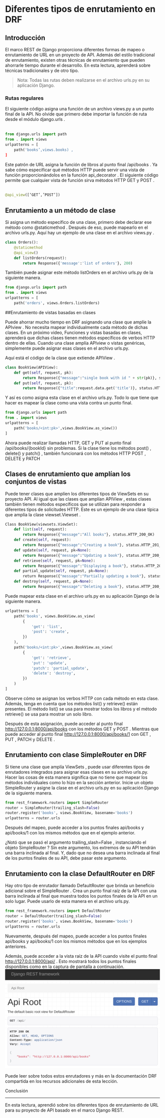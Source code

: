 # Diferentes tipos de enrutamiento en DRF

## Introducción

El marco REST de Django proporciona diferentes formas de mapeo o enrutamiento de URL en un proyecto de API. Además del estilo tradicional de enrutamiento, existen otras técnicas de enrutamiento que pueden ahorrarle tiempo durante el desarrollo. En esta lectura, aprenderá sobre técnicas tradicionales y de otro tipo.

>Nota: Todas las rutas deben realizarse en el archivo urls.py en su aplicación Django.

### Rutas regulares
El siguiente código asigna una función de un archivo views.py a un punto final de la API. No olvide que primero debe importar la función de ruta desde el módulo django.urls .

```python 

from django.urls import path
from . import views
urlpatterns = [
	path('books’,views.books) ,
]
```

Este patrón de URL asigna la función de libros al punto final /api/books . Ya sabe cómo especificar qué métodos HTTP puede servir una vista de función proporcionándolos en la función api_decorator . El siguiente código permite que cualquier vista de función sirva métodos HTTP GET y POST .



```python 

@api_view([‘GET’,’POST’])
```

## Enrutamiento a un método de clase

Si asigna un método específico de una clase, primero debe declarar ese método como @staticmethod . Después de eso, puede mapearlo en el archivo urls.py. Aquí hay un ejemplo de una clase en el archivo views.py .

```python
class Orders():
	@staticmethod
	@api_view()
	def listOrders(request):
    	return Response({'message':'list of orders'}, 200)
```

También puede asignar este método listOrders  en el  archivo urls.py  de la siguiente manera.  


```python
from django.urls import path
from . import views
urlpatterns = [
	path('orders', views.Orders.listOrders)
```


##Enrutamiento de vistas basadas en clases

Puede ahorrar mucho tiempo en DRF asignando una clase que amplíe la APIview . No necesita mapear individualmente cada método de dichas clases. En un próximo video, Funciones y vistas basadas en clases, aprenderá que dichas clases tienen métodos específicos de verbos HTTP dentro de ellas. Cuando una clase amplía APIview o vistas genéricas, simplemente puede asignar esas clases en el archivo urls.py.

Aquí está el código de la clase que extiende APIView .

```python
class BookView(APIView):
	def get(self, request, pk):
    	return Response({"message":"single book with id " + str(pk)}, status.HTTP_200_OK)
	def put(self, request, pk):
    	return Response({"title":request.data.get('title')}, status.HTTP_200_OK)
```

Y así es como asigna esta clase en el   archivo urls.py. Todo lo que tiene que hacer es mapear la clase como una vista contra un punto final.  

```python
from django.urls import path
from . import views
urlpatterns = [
    path('books/<int:pk>',views.BookView.as_view())
]
```

Ahora puede realizar llamadas HTTP, GET y PUT al punto final /api/books/{bookId} sin problemas. Si la clase tiene los métodos post() , delete() y patch() , también funcionará con los métodos HTTP POST , DELETE y PATCH 


## Clases de enrutamiento que amplían los conjuntos de vistas

Puede tener clases que amplíen los diferentes tipos de ViewSets en su proyecto API. Al igual que las clases que amplían APIView , estas clases también tienen métodos específicos que se utilizan para responder a diferentes tipos de solicitudes HTTP. Este es un ejemplo de una clase típica que amplía la clase viewset.Viewset .

```python
Class BookView(viewsets.ViewSet):
	def list(self, request):
    	return Response({"message":"All books"}, status.HTTP_200_OK)
	def create(self, request):
    	return Response({"message":"Creating a book"}, status.HTTP_201_CREATED)
	def update(self, request, pk=None):
    	return Response({"message":"Updating a book"}, status.HTTP_200_OK)
	def retrieve(self, request, pk=None):
    	return Response({"message":"Displaying a book"}, status.HTTP_200_OK)
	def partial_update(self, request, pk=None):
        return Response({"message":"Partially updating a book"}, status.HTTP_200_OK)
	def destroy(self, request, pk=None):
    	return Response({"message":"Deleting a book"}, status.HTTP_200_OK)
```


Puede mapear esta clase en el archivo urls.py en su aplicación Django de la siguiente manera.

```python
urlpatterns = [
	path('books', views.BookView.as_view(
    	{
        	'get': 'list',
        	'post': 'create',
    	})
	),
    path('books/<int:pk>',views.BookView.as_view(
    	{
        	'get': 'retrieve',
        	'put': 'update',
        	'patch': 'partial_update',
        	'delete': 'destroy',
    	})
	)
]
```


Observe cómo se asignan los verbos HTTP con cada método en esta clase. Además, tenga en cuenta que los métodos list() y retrieve() están presentes. El método list() se usa para mostrar todos los libros y el método retrieve() se usa para mostrar un solo libro.

Después de esta asignación, puede acceder al   punto final http://127.0.0.1:8000/api/books   con los métodos GET y POST . Mientras que puede acceder al punto final http://127.0.0.1:8000/api/books/1   con GET , PUT , PATCH y DELETE .


## Enrutamiento con clase SimpleRouter en DRF

Si tiene una clase que amplía ViewSets , puede usar diferentes tipos de enrutadores integrados para asignar esas clases en su archivo urls.py. Hacer las cosas de esta manera significa que no tiene que mapear los métodos individuales como lo hizo en la sección anterior. Inicie un objeto SimpleRouter y asigne la clase en el archivo urls.py en su aplicación Django de la siguiente manera.

```python
from rest_framework.routers import SimpleRouter
router = SimpleRouter(trailing_slash=False)
router.register('books', views.BookView, basename='books')
urlpatterns = router.urls
```

Después del mapeo, puede acceder a los puntos finales api/books y api/books/1 con los mismos métodos que en el ejemplo anterior.      

¿Notó que se pasó el argumento trailing_slash=False , instanciando el objeto SimpleRouter ? Sin este argumento, los extremos de su API tendrán una barra inclinada al final. Y, dado que no desea una barra inclinada al final de los puntos finales de su API, debe pasar este argumento.


## Enrutamiento con la clase DefaultRouter en DRF

Hay otro tipo de enrutador llamado DefaultRouter que brinda un beneficio adicional sobre el SimpleRouter . Crea un punto final raíz de la API con una barra inclinada al final que muestra todos los puntos finales de la API en un solo lugar. Puede usarlo de esta manera en el archivo urls.py.

```python
from rest_framework.routers import DefaultRouter
router = DefaultRouter(trailing_slash=False)
router.register('books', views.BookView, basename='books')
urlpatterns = router.urls
```


Nuevamente, después del mapeo, puede acceder a los puntos finales api/books y api/books/1 con los mismos métodos que en los ejemplos anteriores.

Además, puede acceder a la vista raíz de la API cuando visite el punto final http://127.0.0.1:8000/api/ . Esto mostrará todos los puntos finales disponibles como en la captura de pantalla a continuación.
![Alt text](image.png)

Puede leer sobre todos estos enrutadores y más en la documentación DRF compartida en los recursos adicionales de esta lección.

Conclusión
- - - - 

En esta lectura, aprendió sobre los diferentes tipos de enrutamiento de URL para su proyecto de API basado en el marco Django REST.

